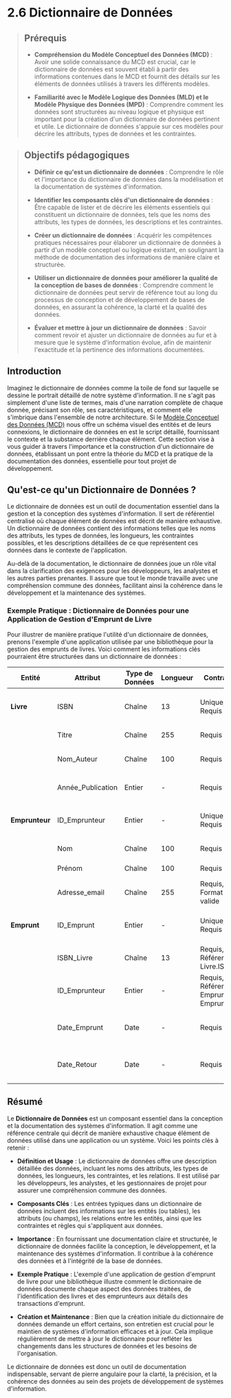 # 2.6 Dictionnaire de Données

<blockquote>

## Prérequis

- **Compréhension du Modèle Conceptuel des Données (MCD)** : Avoir une solide connaissance du MCD est crucial, car le dictionnaire de données est souvent établi à partir des informations contenues dans le MCD et fournit des détails sur les éléments de données utilisés à travers les différents modèles.
  
- **Familiarité avec le Modèle Logique des Données (MLD) et le Modèle Physique des Données (MPD)** : Comprendre comment les données sont structurées au niveau logique et physique est important pour la création d'un dictionnaire de données pertinent et utile. Le dictionnaire de données s'appuie sur ces modèles pour décrire les attributs, types de données et les contraintes.

</blockquote>
<blockquote>

## Objectifs pédagogiques

- **Définir ce qu'est un dictionnaire de données** : Comprendre le rôle et l'importance du dictionnaire de données dans la modélisation et la documentation de systèmes d'information.

- **Identifier les composants clés d'un dictionnaire de données** : Être capable de lister et de décrire les éléments essentiels qui constituent un dictionnaire de données, tels que les noms des attributs, les types de données, les descriptions et les contraintes.

- **Créer un dictionnaire de données** : Acquérir les compétences pratiques nécessaires pour élaborer un dictionnaire de données à partir d'un modèle conceptuel ou logique existant, en soulignant la méthode de documentation des informations de manière claire et structurée.

- **Utiliser un dictionnaire de données pour améliorer la qualité de la conception de bases de données** : Comprendre comment le dictionnaire de données peut servir de référence tout au long du processus de conception et de développement de bases de données, en assurant la cohérence, la clarté et la qualité des données.

- **Évaluer et mettre à jour un dictionnaire de données** : Savoir comment revoir et ajuster un dictionnaire de données au fur et à mesure que le système d'information évolue, afin de maintenir l'exactitude et la pertinence des informations documentées.
</blockquote>

## Introduction

Imaginez le dictionnaire de données comme la toile de fond sur laquelle se dessine le portrait détaillé de notre système d'information. Il ne s'agit pas simplement d'une liste de termes, mais d'une narration complète de chaque donnée, précisant son rôle, ses caractéristiques, et comment elle s'imbrique dans l'ensemble de notre architecture. Si le [Modèle Conceptuel des Données (MCD)](./2.2-mcd.md) nous offre un schéma visuel des entités et de leurs connexions, le dictionnaire de données en est le script détaillé, fournissant le contexte et la substance derrière chaque élément. Cette section vise à vous guider à travers l'importance et la construction d'un dictionnaire de données, établissant un pont entre la théorie du MCD et la pratique de la documentation des données, essentielle pour tout projet de développement.

## Qu'est-ce qu'un Dictionnaire de Données ?

Le dictionnaire de données est un outil de documentation essentiel dans la gestion et la conception des systèmes d'information. Il sert de référentiel centralisé où chaque élément de données est décrit de manière exhaustive. Un dictionnaire de données contient des informations telles que les noms des attributs, les types de données, les longueurs, les contraintes possibles, et les descriptions détaillées de ce que représentent ces données dans le contexte de l'application.

Au-delà de la documentation, le dictionnaire de données joue un rôle vital dans la clarification des exigences pour les développeurs, les analystes et les autres parties prenantes. Il assure que tout le monde travaille avec une compréhension commune des données, facilitant ainsi la cohérence dans le développement et la maintenance des systèmes.

### Exemple Pratique : Dictionnaire de Données pour une Application de Gestion d'Emprunt de Livre

Pour illustrer de manière pratique l'utilité d'un dictionnaire de données, prenons l'exemple d'une application utilisée par une bibliothèque pour la gestion des emprunts de livres. Voici comment les informations clés pourraient être structurées dans un dictionnaire de données :

| Entité         | Attribut          | Type de Données | Longueur | Contraintes                                  | Description                                       |
| -------------- | ----------------- | --------------- | -------- | -------------------------------------------- | ------------------------------------------------- |
| **Livre**      | ISBN              | Chaîne          | 13       | Unique, Requis                               | Numéro d'identification unique pour chaque livre. |
|                | Titre             | Chaîne          | 255      | Requis                                       | Le titre du livre.                                |
|                | Nom_Auteur        | Chaîne          | 100      | Requis                                       | Nom de l'auteur du livre.                         |
|                | Année_Publication | Entier          | -        | Requis                                       | L'année de publication du livre.                  |
| **Emprunteur** | ID_Emprunteur     | Entier          | -        | Unique, Requis                               | Identifiant unique pour chaque emprunteur.        |
|                | Nom               | Chaîne          | 100      | Requis                                       | Nom de l'emprunteur.                              |
|                | Prénom            | Chaîne          | 100      | Requis                                       | Prénom de l'emprunteur.                           |
|                | Adresse_email     | Chaîne          | 255      | Requis, Format email valide                  | Email de l'emprunteur.                            |
| **Emprunt**    | ID_Emprunt        | Entier          | -        | Unique, Requis                               | Identifiant unique pour chaque emprunt.           |
|                | ISBN_Livre        | Chaîne          | 13       | Requis, Référence : Livre.ISBN               | ISBN du livre emprunté.                           |
|                | ID_Emprunteur     | Entier          | -        | Requis, Référence : Emprunteur.ID Emprunteur | ID de l'emprunteur.                               |
|                | Date_Emprunt      | Date            | -        | Requis                                       | La date à laquelle le livre a été emprunté.       |
|                | Date_Retour       | Date            | -        | Requis                                       | La date à laquelle le livre doit être retourné.   |

## Résumé

Le **Dictionnaire de Données** est un composant essentiel dans la conception et la documentation des systèmes d'information. Il agit comme une référence centrale qui décrit de manière exhaustive chaque élément de données utilisé dans une application ou un système. Voici les points clés à retenir :

- **Définition et Usage** : Le dictionnaire de données offre une description détaillée des données, incluant les noms des attributs, les types de données, les longueurs, les contraintes, et les relations. Il est utilisé par les développeurs, les analystes, et les gestionnaires de projet pour assurer une compréhension commune des données.

- **Composants Clés** : Les entrées typiques dans un dictionnaire de données incluent des informations sur les entités (ou tables), les attributs (ou champs), les relations entre les entités, ainsi que les contraintes et règles qui s'appliquent aux données.

- **Importance** : En fournissant une documentation claire et structurée, le dictionnaire de données facilite la conception, le développement, et la maintenance des systèmes d'information. Il contribue à la cohérence des données et à l'intégrité de la base de données.

- **Exemple Pratique** : L'exemple d'une application de gestion d'emprunt de livre pour une bibliothèque illustre comment le dictionnaire de données documente chaque aspect des données traitées, de l'identification des livres et des emprunteurs aux détails des transactions d'emprunt.

- **Création et Maintenance** : Bien que la création initiale du dictionnaire de données demande un effort certains, son entretien est crucial pour le maintien de systèmes d'information efficaces et à jour. Cela implique régulièrement de mettre à jour le dictionnaire pour refléter les changements dans les structures de données et les besoins de l'organisation.

Le dictionnaire de données est donc un outil de documentation indispensable, servant de pierre angulaire pour la clarté, la précision, et la cohérence des données au sein des projets de développement de systèmes d'information.